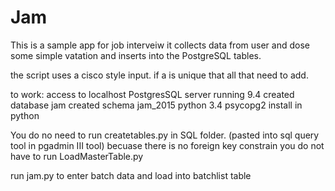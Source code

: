 # Jam
This is a sample app for job interveiw
it collects data from user and dose some simple vatation and inserts into the PostgreSQL tables.

the script uses a cisco style input. if a is unique that all that need to add. 

to work:
   access to localhost PostgresSQL server running 9.4
   created database jam
   created schema jam_2015
   python 3.4
   psycopg2 install in python
   
You do no need to run createtables.py in SQL folder. (pasted into sql query tool in pgadmin III tool)
becuase there is no foreign key constrain you do not have to run  LoadMasterTable.py


run jam.py to enter batch data and load into batchlist table

